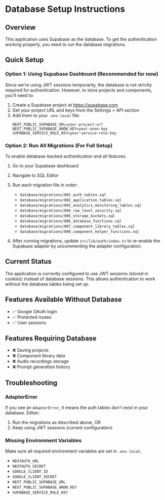 # Database Setup Instructions

## Overview
This application uses Supabase as the database. To get the authentication working properly, you need to run the database migrations.

## Quick Setup

### Option 1: Using Supabase Dashboard (Recommended for now)
Since we're using JWT sessions temporarily, the database is not strictly required for authentication. However, to store projects and components, you'll need to:

1. Create a Supabase project at https://supabase.com
2. Get your project URL and keys from the Settings > API section
3. Add them to your `.env.local` file:
   ```
   NEXT_PUBLIC_SUPABASE_URL=your-project-url
   NEXT_PUBLIC_SUPABASE_ANON_KEY=your-anon-key
   SUPABASE_SERVICE_ROLE_KEY=your-service-role-key
   ```

### Option 2: Run All Migrations (For Full Setup)
To enable database-backed authentication and all features:

1. Go to your Supabase dashboard
2. Navigate to SQL Editor
3. Run each migration file in order:
   - `database/migrations/001_auth_tables.sql`
   - `database/migrations/002_application_tables.sql`
   - `database/migrations/003_analytics_monitoring_tables.sql`
   - `database/migrations/004_row_level_security.sql`
   - `database/migrations/005_storage_buckets.sql`
   - `database/migrations/006_database_functions.sql`
   - `database/migrations/007_component_library_tables.sql`
   - `database/migrations/008_component_helper_functions.sql`

4. After running migrations, update `src/lib/auth/index.ts` to re-enable the Supabase adapter by uncommenting the adapter configuration.

## Current Status
The application is currently configured to use JWT sessions (stored in cookies) instead of database sessions. This allows authentication to work without the database tables being set up.

## Features Available Without Database
- ✅ Google OAuth login
- ✅ Protected routes
- ✅ User sessions

## Features Requiring Database
- ❌ Saving projects
- ❌ Component library data
- ❌ Audio recordings storage
- ❌ Prompt generation history

## Troubleshooting

### AdapterError
If you see an `AdapterError`, it means the auth tables don't exist in your database. Either:
1. Run the migrations as described above, OR
2. Keep using JWT sessions (current configuration)

### Missing Environment Variables
Make sure all required environment variables are set in `.env.local`:
- `NEXTAUTH_URL`
- `NEXTAUTH_SECRET`
- `GOOGLE_CLIENT_ID`
- `GOOGLE_CLIENT_SECRET`
- `NEXT_PUBLIC_SUPABASE_URL`
- `NEXT_PUBLIC_SUPABASE_ANON_KEY`
- `SUPABASE_SERVICE_ROLE_KEY`